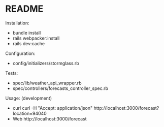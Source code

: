 # README

Installation:

  * bundle install
  * rails webpacker:install
  * rails dev:cache

Configuration:
  * config/initializers/stormglass.rb


Tests:
   * spec/lib/weather_api_wrapper.rb
   * spec/controllers/forecasts_controller_spec.rb

Usage: (development)

  * curl
      curl -H "Accept: application/json" http://localhost:3000/forecast?location=94040
  * Web
      http://localhost:3000/forecast

